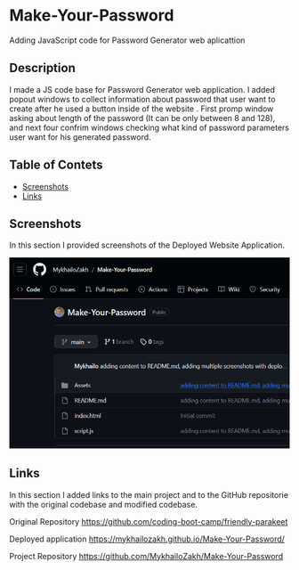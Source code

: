 # Make-Your-Password
Adding JavaScript code for Password Generator web aplicattion
## Description

I made a JS code base for Password Generator web application. I added popout windows to collect information about password that user want to create after he used a button inside of the website . First promp window asking about length of the password (It can be only between 8 and 128), and next four confrim windows checking what kind of password parameters user want for his generated password.

## Table of Contets

- [Screenshots](#screenshots)
- [Links](#links)

## Screenshots

In this section I provided screenshots of the Deployed Website Application.

<!-- ![alt text](assets/images/screenshot1.jpg "First Screenshot") -->
![alt text](assets/images/11.png "Second Screenshot")
<!-- ![alt text](assets/images/screenshot3.jpg "Third Screenshot")
![alt text](assets/images/screenshot4.jpg "Fourth Screenshot")
![alt text](assets/images/screenshot5.jpg "Fifth Screenshot")
![alt text](assets/images/screenshot6.jpg "Sixth Screenshot") -->

## Links

In this section I added links to the main project and to the GitHub repositorie with the original codebase and modified codebase.

Original Repository
    https://github.com/coding-boot-camp/friendly-parakeet

Deployed application
    https://mykhailozakh.github.io/Make-Your-Password/

Project Repository
    https://github.com/MykhailoZakh/Make-Your-Password